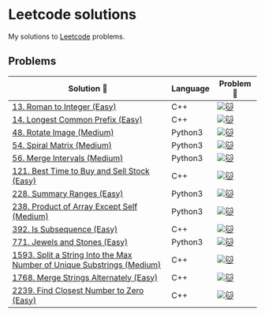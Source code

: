 # Leetcode solutions
My solutions to [Leetcode]([https://open.kattis.com/](https://leetcode.com/problemset/)) problems.

## Problems
| Solution :link: | Language | Problem :link: |
| - | - | - |
| [13. Roman to Integer (Easy)](https://github.com/Mr-Seoul/Leetcode-Solutions/blob/main/Solutions/Leetcode13.cpp) | C++ | [![:cat:](https://github.com/Mr-Seoul/Leetcode-Solutions/blob/main/Leetcode_Logo.jpeg)](https://leetcode.com/problems/roman-to-integer/) |
| [14. Longest Common Prefix (Easy)](https://github.com/Mr-Seoul/Leetcode-Solutions/blob/main/Solutions/Leetcode14.cpp) | C++ | [![:cat:](https://github.com/Mr-Seoul/Leetcode-Solutions/blob/main/Leetcode_Logo.jpeg)](https://leetcode.com/problems/longest-common-prefix/) |
| [48. Rotate Image (Medium)](https://github.com/Mr-Seoul/Leetcode-Solutions/blob/main/Solutions/Leetcode48.py) | Python3 | [![:cat:](https://github.com/Mr-Seoul/Leetcode-Solutions/blob/main/Leetcode_Logo.jpeg)](https://leetcode.com/problems/rotate-image/description/) |
| [54. Spiral Matrix (Medium)](https://github.com/Mr-Seoul/Leetcode-Solutions/blob/main/Solutions/Leetcode54.py) | Python3 | [![:cat:](https://github.com/Mr-Seoul/Leetcode-Solutions/blob/main/Leetcode_Logo.jpeg)]([https://leetcode.com/problems/spiral-matrix/]) |
| [56. Merge Intervals (Medium)](https://github.com/Mr-Seoul/Leetcode-Solutions/blob/main/Solutions/Leetcode56.py) | Python3 | [![:cat:](https://github.com/Mr-Seoul/Leetcode-Solutions/blob/main/Leetcode_Logo.jpeg)](https://leetcode.com/problems/merge-intervals/) |
| [121. Best Time to Buy and Sell Stock (Easy)](https://github.com/Mr-Seoul/Leetcode-Solutions/blob/main/Solutions/Leetcode121.cpp) | C++ | [![:cat:](https://github.com/Mr-Seoul/Leetcode-Solutions/blob/main/Leetcode_Logo.jpeg)](https://leetcode.com/problems/best-time-to-buy-and-sell-stock/) |
| [228. Summary Ranges (Easy)](https://github.com/Mr-Seoul/Leetcode-Solutions/blob/main/Solutions/Leetcode228.py) | Python3 | [![:cat:](https://github.com/Mr-Seoul/Leetcode-Solutions/blob/main/Leetcode_Logo.jpeg)](https://leetcode.com/problems/summary-ranges/) |
| [238. Product of Array Except Self (Medium)](https://github.com/Mr-Seoul/Leetcode-Solutions/blob/main/Solutions/Leetcode238.py) | Python3 | [![:cat:](https://github.com/Mr-Seoul/Leetcode-Solutions/blob/main/Leetcode_Logo.jpeg)](https://leetcode.com/problems/product-of-array-except-self/) |
| [392. Is Subsequence (Easy)](https://github.com/Mr-Seoul/Leetcode-Solutions/blob/main/Solutions/Leetcode392.cpp) | C++ | [![:cat:](https://github.com/Mr-Seoul/Leetcode-Solutions/blob/main/Leetcode_Logo.jpeg)](https://leetcode.com/problems/is-subsequence/description/) |
| [771. Jewels and Stones (Easy)](https://github.com/Mr-Seoul/Leetcode-Solutions/blob/main/Solutions/Leetcode771.py) | Python3 | [![:cat:](https://github.com/Mr-Seoul/Leetcode-Solutions/blob/main/Leetcode_Logo.jpeg)](https://leetcode.com/problems/jewels-and-stones/) |
| [1593. Split a String Into the Max Number of Unique Substrings (Medium)](https://github.com/Mr-Seoul/Leetcode-Solutions/blob/main/Solutions/Leetcode1593.cpp) | C++ | [![:cat:](https://github.com/Mr-Seoul/Leetcode-Solutions/blob/main/Leetcode_Logo.jpeg)](https://leetcode.com/problems/split-a-string-into-the-max-number-of-unique-substrings/) |
| [1768. Merge Strings Alternately (Easy)](https://github.com/Mr-Seoul/Leetcode-Solutions/blob/main/Solutions/Leetcode1768.cpp) | C++ | [![:cat:](https://github.com/Mr-Seoul/Leetcode-Solutions/blob/main/Leetcode_Logo.jpeg)](https://leetcode.com/problems/merge-strings-alternately/) |
| [2239. Find Closest Number to Zero (Easy)](https://github.com/Mr-Seoul/Leetcode-Solutions/blob/main/Solutions/Leetcode2239.cpp) | C++ | [![:cat:](https://github.com/Mr-Seoul/Leetcode-Solutions/blob/main/Leetcode_Logo.jpeg)](https://leetcode.com/problems/find-closest-number-to-zero/) |
